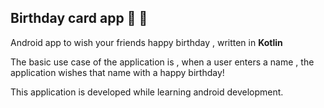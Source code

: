 ## Birthday card app :tada: :rocket:
Android app to wish your friends happy birthday , written in **Kotlin**


The basic use case of the application is , when a user enters a name , the application wishes that name with a happy birthday!

This application is developed while learning android development.
